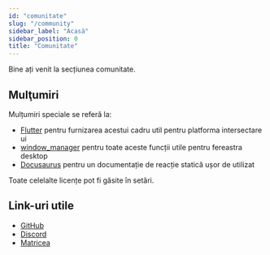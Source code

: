 ```yaml
---
id: "comunitate"
slug: "/community"
sidebar_label: "Acasă"
sidebar_position: 0
title: "Comunitate"
---
```


Bine ați venit la secțiunea comunitate.

## Mulţumiri

Mulțumiri speciale se referă la:

* [Flutter](https://github.com/flutter/flutter) pentru furnizarea acestui cadru util pentru platforma intersectare ui
* [window_manager](https://github.com/leanflutter/window_manager) pentru toate aceste funcții utile pentru fereastra desktop
* [Docusaurus](https://github.com/facebook/docusaurus) pentru un documentație de reacție statică ușor de utilizat

Toate celelalte licențe pot fi găsite în setări.

## Link-uri utile

* [GitHub](https://github.com/LinwoodDev/Butterfly)
* [Discord](https://go.linwood.dev/discord)
* [Matricea](https://go.linwood.dev/matrix)
